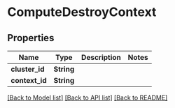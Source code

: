 # ComputeDestroyContext

## Properties

Name | Type | Description | Notes
------------ | ------------- | ------------- | -------------
**cluster_id** | **String** |  | 
**context_id** | **String** |  | 

[[Back to Model list]](../README.md#documentation-for-models) [[Back to API list]](../README.md#documentation-for-api-endpoints) [[Back to README]](../README.md)



